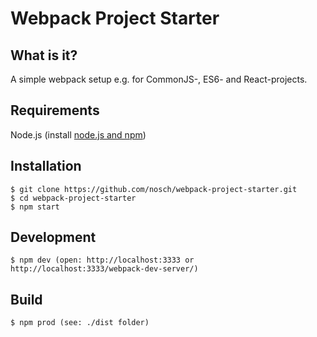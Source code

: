 # Webpack Project Starter

## What is it?

A simple webpack setup e.g. for CommonJS-, ES6- and React-projects.

## Requirements

Node.js (install [node.js and npm](http://nodejs.org/download/ "Download node.js"))

## Installation

    $ git clone https://github.com/nosch/webpack-project-starter.git
    $ cd webpack-project-starter
    $ npm start

## Development

    $ npm dev (open: http://localhost:3333 or http://localhost:3333/webpack-dev-server/)

## Build

    $ npm prod (see: ./dist folder)
